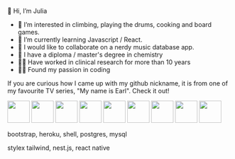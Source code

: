 👋 Hi, I’m Julia
- 👀 I’m interested in climbing, playing the drums, cooking and board games.
- 🌱 I’m currently learning Javascript / React.
- 💞️ I would like to collaborate on a nerdy music database app.
- 🧪️ I have a diploma / master's degree in chemistry
- 👩‍🔬️ Have worked in clinical research for more than 10 years
- 👩‍💻️ Found my passion in coding

If you are curious how I came up with my github nickname, it is from one of my favourite TV series, "My name is Earl". Check it out!

<div>
  <img src="https://cdn.jsdelivr.net/gh/devicons/devicon/icons/html5/html5-original-wordmark.svg" height=50px />
  <img src="https://cdn.jsdelivr.net/gh/devicons/devicon/icons/css3/css3-original-wordmark.svg" height=50px />
  <img src="https://cdn.jsdelivr.net/gh/devicons/devicon/icons/sass/sass-original.svg" height=50px height=50px />
  <img src="https://cdn.jsdelivr.net/gh/devicons/devicon/icons/javascript/javascript-original.svg" height=50px />
  <img src="https://cdn.jsdelivr.net/gh/devicons/devicon/icons/react/react-original-wordmark.svg" height=50px />
  <img src="https://cdn.jsdelivr.net/gh/devicons/devicon/icons/ruby/ruby-plain-wordmark.svg" height=50px />
  <img src="https://cdn.jsdelivr.net/gh/devicons/devicon/icons/rails/rails-plain-wordmark.svg" height=50px />
  <img src="https://cdn.jsdelivr.net/gh/devicons/devicon/icons/git/git-original.svg" height=50px />
  <img src="https://cdn.jsdelivr.net/gh/devicons/devicon/icons/github/github-original.svg" height=50px />
</div>

bootstrap, heroku, shell, postgres, mysql

stylex tailwind, nest.js, react native
